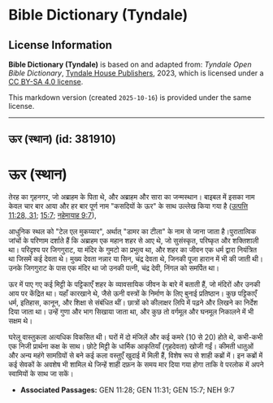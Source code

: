 # Bible Dictionary (Tyndale)

## License Information

**Bible Dictionary (Tyndale)** is based on and adapted from: _Tyndale Open Bible Dictionary_, [Tyndale House Publishers](https://tyndaleopenresources.com/), 2023, which is licensed under a [CC BY-SA 4.0 license](https://creativecommons.org/licenses/by-sa/4.0/legalcode.en).

This markdown version (created `2025-10-16`) is provided under the same license.



--------------------------------

## ऊर (स्थान) (id: 381910)

ऊर (स्थान)
==========

तेरह का गृहनगर, जो अब्राहम के पिता थे, और अब्राहम और सारा का जन्मस्थान। बाइबल में इसका नाम केवल चार बार आया और हर बार पूर्ण नाम "कसदियों के ऊर" के साथ उल्लेख किया गया है ([उत्पत्ति 11:28, 31](https://ref.ly/Gen11:28,Gen11:31); [15:7](https://ref.ly/Gen15:7); [नहेमायाह 9:7](https://ref.ly/Neh9:7)), 

आधुनिक स्थल को "टेल एल मुकय्यार", अर्थात् "डामर का टीला" के नाम से जाना जाता है।पुरातात्विक जांचों के परिणाम दर्शाते हैं कि अब्राहम एक महान शहर से आए थे, जो सुसंस्कृत, परिष्कृत और शक्तिशाली था। परिदृश्य पर जिगगुराट, या मंदिर के गुमटो का प्रभुत्व था, और शहर का जीवन एक धर्म द्वारा नियंत्रित था जिसमें कई देवता थे। मुख्य देवता नन्नार या सिन, चंद्र देवता थे, जिनकी पूजा हारान में भी की जाती थी। उनके जिगगुराट के पास एक मंदिर था जो उनकी पत्नी, चंद्र देवी, निंगल को समर्पित था।

ऊर में पाए गए कई मिट्टी के पट्टिकाएँ शहर के व्यावसायिक जीवन के बारे में बताती हैं, जो मंदिरों और उनकी आय पर केंद्रित था। यहाँ कारखाने थे, जैसे ऊनी वस्त्रों के निर्माण के लिए बुनाई प्रतिष्ठान। कुछ पट्टिकाएँ धर्म, इतिहास, कानून, और शिक्षा से संबंधित थीं। छात्रों को कीलाक्षर लिपि में पढ़ने और लिखने का निर्देश दिया जाता था। उन्हें गुणा और भाग सिखाया जाता था, और कुछ तो वर्गमूल और घनमूल निकालने में भी सक्षम थे।

घरेलू वास्तुकला अत्यधिक विकसित थी। घरों में दो मंजिलें और कई कमरे (10 से 20\) होते थे, कभी\-कभी एक निजी प्रार्थना कक्ष के साथ। छोटे मिट्टी के धार्मिक आकृतियाँ (गृहदेवता) खोजी गईं। कीमती धातुओं और अन्य महंगे सामग्रियों से बने कई कला वस्तुएँ खुदाई में मिली हैं, विशेष रूप से शाही कब्रों में। इन कब्रों में कई सेवकों के अवशेष भी शामिल थे जिन्हें शाही दफ़न के समय मार दिया गया होगा ताकि वे परलोक में अपने स्वामियों के साथ जा सकें।

* **Associated Passages:** GEN 11:28; GEN 11:31; GEN 15:7; NEH 9:7

